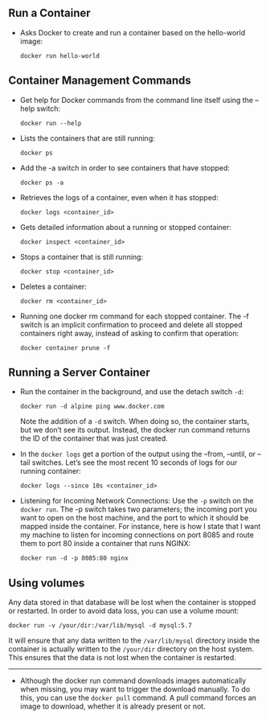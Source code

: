## Run a Container

- Asks Docker to create and run a container based on the hello-world image:
  
  ```
  docker run hello-world
  ```

## Container Management Commands

- Get help for Docker commands from the command line itself using the –help switch:

  ```
  docker run --help
  ```

- Lists the containers that are still running:

  ```
  docker ps
  ```

- Add the -a switch in order to see containers that have stopped:

  ```
  docker ps -a
  ```

- Retrieves the logs of a container, even when it has stopped:

  ```
  docker logs <container_id>
  ```

- Gets detailed information about a running or stopped container:

  ```
  docker inspect <container_id>
  ```

- Stops a container that is still running:

  ```
  docker stop <container_id>
  ```

- Deletes a container:

  ```
  docker rm <container_id>
  ```

- Running one docker rm command for each stopped container. The -f switch is an implicit confirmation to proceed and delete all stopped containers right away,
  instead of asking to confirm that operation:

  ```
  docker container prune -f
  ```

## Running a Server Container

- Run the container in the background, and use the detach switch `-d`:

  ```
  docker run -d alpine ping www.docker.com
  ```
  Note the addition of a `-d` switch. When doing so, the container starts, but we don’t see its output. Instead, the docker run command returns the ID of the
  container that was just created.

- In the `docker logs` get a portion of the output using the –from, –until, or –tail switches. Let’s see the most recent 10 seconds of logs for our running container:

  ```
  docker logs --since 10s <container_id>
  ```

- Listening for Incoming Network Connections:
  Use the `-p` switch on the `docker run`. The -p switch takes two parameters; the incoming port you want to open on the host machine, and the port to which it
  should be mapped inside the container. For instance, here is how I state that I want my machine to listen for incoming connections on port 8085 and route
  them to port 80 inside a container that runs NGINX:

  ```
  docker run -d -p 8085:80 nginx
  ```

## Using volumes

Any data stored in that database will be lost when the container is stopped or restarted. In order to avoid data loss, you can use a volume mount:

```
docker run -v /your/dir:/var/lib/mysql -d mysql:5.7
```
It will ensure that any data written to the `/var/lib/mysql` directory inside the container is actually written to the `/your/dir` directory on the host system. 
This ensures that the data is not lost when the container is restarted.

--- ---

- Although the docker run command downloads images automatically when missing, you may want to trigger the download manually.
  To do this, you can use the `docker pull` command. A pull command forces an image to download, whether it is already present or not.
